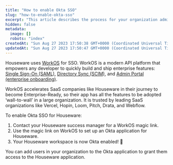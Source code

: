 ```yaml
---
title: "How to enable Okta SSO"
slug: "how-to-enable-okta-sso"
excerpt: "This article describes the process for your organization admins to enable Single Sign-on via Okta."
hidden: false
metadata: 
  image: []
  robots: "index"
createdAt: "Sun Aug 27 2023 17:50:38 GMT+0000 (Coordinated Universal Time)"
updatedAt: "Sun Aug 27 2023 17:50:47 GMT+0000 (Coordinated Universal Time)"
---
```

Houseware uses [WorkOS](https://workos.com/) for SSO. WorkOS is a modern API platform that empowers any developer to quickly build and ship enterprise features: [Single Sign-On (SAML)](https://workos.com/single-sign-on), [Directory Sync (SCIM)](https://workos.com/directory-sync), and [Admin Portal (enterprise onboarding)](https://workos.com/admin-portal).

WorkOS accelerates SaaS companies like Houseware in their journey to become Enterprise-Ready, so their app has all the features to be adopted ‘wall-to-wall’ in a large organization. It is trusted by leading SaaS organizations like Vercel, Hopin, Loom, Pitch, Drata, and Webflow.

To enable Okta SSO for Houseware:

1. Contact your Houseware success manager for a WorkOS magic link.
2. Use the magic link on WorkOS to set up an Okta application for Houseware.
3. Your Houseware workspace is now Okta enabled! 🎉 

You can add users in your organization to the Okta application to grant them access to the Houseware application.
